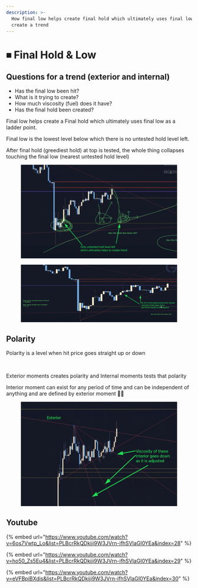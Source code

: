 ```yaml
---
description: >-
  How final low helps create final hold which ultimately uses final low to
  create a trend
---
```


# ⏹ Final Hold & Low

## Questions for a trend (exterior and internal)&#x20;

* Has the final low been hit?
* What is it trying to create?
* How much viscosity (fuel) does it have?
* Has the final hold been created?

Final low helps create a Final hold which ultimately uses final low as a ladder point.

Final low is the lowest level below which there is no untested hold level left.

After final hold (greediest hold) at top is tested, the whole thing collapses touching the final low (nearest untested hold level)

<figure><img src="../../.gitbook/assets/image (13) (1) (1) (1).png" alt=""><figcaption></figcaption></figure>



<figure><img src="../../.gitbook/assets/image (3) (1) (1) (1) (1).png" alt=""><figcaption></figcaption></figure>

## Polarity

Polarity is a level when hit price goes straight up or down

<figure><img src="../../.gitbook/assets/image (14) (1).png" alt=""><figcaption></figcaption></figure>

Exterior moments creates polarity and Internal moments tests that polarity

Interior moment can exist for any period of time and can be independent of anything and are defined by exterior moment 🤔🤔

<figure><img src="../../.gitbook/assets/image (4) (1).png" alt=""><figcaption></figcaption></figure>

## Youtube

{% embed url="https://www.youtube.com/watch?v=6os7Vwtp_Lo&list=PLBcrRkQDkiji9W3JVrn-ifhSVlaGI0YEa&index=28" %}

{% embed url="https://www.youtube.com/watch?v=ho50_Zs5Eu4&list=PLBcrRkQDkiji9W3JVrn-ifhSVlaGI0YEa&index=29" %}

{% embed url="https://www.youtube.com/watch?v=eVFBpiBXdis&list=PLBcrRkQDkiji9W3JVrn-ifhSVlaGI0YEa&index=30" %}
